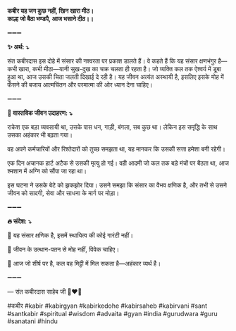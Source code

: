 **कबीर यह जग कुछ नहीं, खिन खारा मीठ। \
काल्ह जो बैठा भण्डपै, आज भसाने दीठ।।**

➖➖➖

**✨ अर्थ: ⤵**

संत कबीरदास इस दोहे में संसार की नश्वरता पर प्रकाश डालते हैं। वे कहते हैं कि यह संसार क्षणभंगुर है—कभी खारा, कभी मीठा—यानी सुख-दुख का चक्र चलता ही रहता है। जो व्यक्ति कल तक ऐश्वर्य में डूबा हुआ था, आज उसकी चिता जलती दिखाई दे रही है। यह जीवन अत्यंत अस्थायी है, इसलिए इसके मोह में फँसने की बजाय आत्मचिंतन और परमात्मा की ओर ध्यान देना चाहिए।

➖➖➖

**🌾 वास्तविक जीवन उदाहरण: ⤵**

राकेश एक बड़ा व्यवसायी था, उसके पास धन, गाड़ी, बंगला, सब कुछ था। लेकिन इस समृद्धि के साथ उसका अहंकार भी बढ़ता गया।

वह अपने कर्मचारियों और रिश्तेदारों को तुच्छ समझता था, यह मानकर कि उसकी सत्ता हमेशा बनी रहेगी।

एक दिन अचानक हार्ट अटैक से उसकी मृत्यु हो गई। वही आदमी जो कल तक बड़े मंचों पर बैठता था, आज श्मशान में अग्नि को सौंपा जा रहा था।

इस घटना ने उसके बेटे को झकझोर दिया। उसने समझा कि संसार का वैभव क्षणिक है, और तभी से उसने जीवन को सादगी, सेवा और साधना के मार्ग पर मोड़ा।

➖➖➖

**🔥 संदेश: ⤵**

📌 यह संसार क्षणिक है, इसमें स्थायित्व की कोई गारंटी नहीं।

📌 जीवन के उत्थान-पतन से मोह नहीं, विवेक चाहिए।

📌 आज जो शीर्ष पर है, कल वह मिट्टी में मिल सकता है—अहंकार व्यर्थ है।

➖➖➖

— संत कबीरदास साहेब जी 🙏❤️💯

#कबीर #kabir #kabirgyan #kabirkedohe #kabirsaheb #kabirvani #sant #santkabir #spiritual #wisdom #advaita #gyan #india #gurudwara #guru #sanatani #hindu
